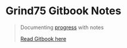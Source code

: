 # Grind75 Gitbook Notes

> Documenting [progress](https://github.com/nightisyang/leetcode-grind-75) with notes
>
> [Read Gitbook here](https://grind75-notes.gitbook.io/notes/)
